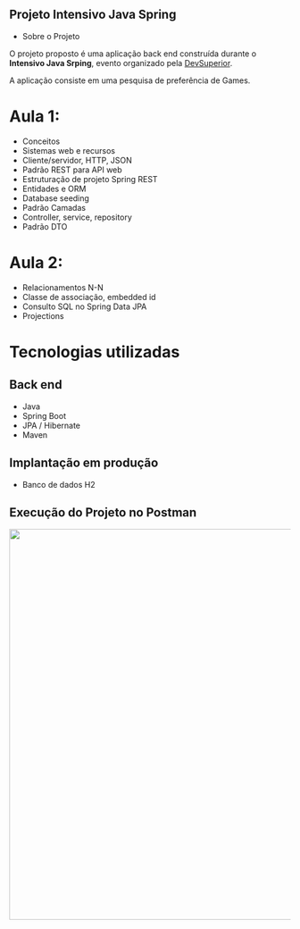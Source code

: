 ## Projeto Intensivo Java Spring

- Sobre o Projeto

O projeto proposto é uma aplicação back end construída durante o **Intensivo Java Srping**, 
evento organizado pela [DevSuperior](https://devsuperior.com "Site da DevSuperior").

A aplicação consiste em uma pesquisa de preferência de Games.

# Aula 1:
- Conceitos
- Sistemas web e recursos
- Cliente/servidor, HTTP, JSON
- Padrão REST para API web
- Estruturação de projeto Spring REST
- Entidades e ORM
- Database seeding
- Padrão Camadas
- Controller, service, repository
- Padrão DTO

# Aula 2:
- Relacionamentos N-N
- Classe de associação, embedded id
- Consulto SQL no Spring Data JPA
- Projections

# Tecnologias utilizadas
## Back end
- Java
- Spring Boot
- JPA / Hibernate
- Maven

## Implantação em produção
- Banco de dados H2

## Execução do Projeto no Postman

<div align="center">
<img src="https://github.com/jadielycardoso/Projetos-De-Estudo/assets/128059800/cc81bb13-5b3b-43d8-afa8-07991ebde9e0)" width="700px" />
</div>

